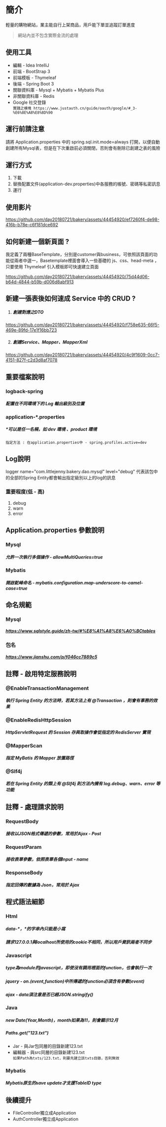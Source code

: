 # 簡介

輕量的購物網站，業主能自行上架商品，用戶能下單並追蹤訂單進度
> 網站內並不包含實際金流的處理

## 使用工具

* 編輯 - Idea IntelliJ
* 前端 - BootStrap 3
* 前端模板 - Thymeleaf
* 後端 - Spring Boot 3
* 關聯資料庫 - Mysql + Mybatis + Mybatis Plus
* 非關聯資料庫 - Redis
* Google 社交登錄  
  `實踐之模塊 https://www.justauth.cn/guide/oauth/google/#_3-%E6%8E%A8%E8%8D%90`

## 運行前請注意
請將 Application.properties 中的 spring.sql.init.mode=always 打開，以便自動創建所有Mysql表，但是在下次重啟前必須關閉，否則會有刪除已創建之表的風險

## 運行方式

1. 下載
2. 替換配置文件(application-dev.properties)中各服務的帳號、密碼等私密訊息
3. 運行



## 使用影片

https://github.com/day20180721/bakery/assets/44454920/ef7260f4-de98-416b-b78e-c6f181dce692

## 如何新建一個新頁面 ?

我定義了兩種BaseTemplate，分別是customer與business，可依照該頁面的功能從兩者中選一，Basetemplate裡面會導入一些基礎的 js、css、head-meta ，只要使用 Thymeleaf 引入模板即可快速建立頁面

https://github.com/day20180721/bakery/assets/44454920/75d44d06-b64d-4844-b59b-d006d8abf913

## 新建一張表後如何速成 Service 中的 CRUD ?
1. ##### 創建對應之DTO
 
https://github.com/day20180721/bakery/assets/44454920/f758e635-66f5-469e-89fd-17e1f16bb723

2. ##### 創建Service、Mapper、MapperXml

https://github.com/day20180721/bakery/assets/44454920/4c9f1609-0cc7-4151-827f-c2d3d8af7078

## 重要檔案說明

### logback-spring

##### 配置在不同環境下的 Log 輸出級別及位置

### application-*.properties

##### *可以是任一名稱，如 dev 環境 、product 環境

`指定方法 : 在application.properties中 - spring.profiles.active=dev`

## Log說明

logger name="com.littlejenny.bakery.dao.mysql" level="debug"
代表該包中的全部的Spring Entity都會輸出指定級別以上的log的訊息

### 重要程度(低 - 高)

1. debug
2. warn
3. error

## Application.properties 參數說明

### Mysql

##### 允許一次執行多個操作 - allowMultiQueries=true

### Mybatis

##### 開啟駝峰命名 - mybatis.configuration.map-underscore-to-camel-case=true

## 命名規範

### Mysql

##### https://www.sqlstyle.guide/zh-tw/#%E8%A1%A8%E6%A0%BCtables

### 包名

##### https://www.jianshu.com/p/f046cc7889c5

## 註釋 - 啟用特定服務說明

### @EnableTransactionManagement

##### 執行 Spring Entity 的方法時，若其方法上有 @Transaction ，則會有事務的效果

### @EnableRedisHttpSession

##### HttpServletRequest 的 Session 存與取操作會從指定的 RedisServer 實現

### @MapperScan

##### 指定 MyBatis 的 Mapper 放置路徑

### @Slf4j

##### 若在 Spring Entity 的類上有 @Slf4j 則方法內擁有 log.debug、warn、error 等功能

## 註釋 - 處理請求說明

### RequestBody

##### 接收以JSON格式傳遞的參數，常用於Ajax - Post

### RequestParam

##### 接收表單參數，依照表單各個Input - name

### ResponseBody

##### 指定回傳的數據為 Json，常用於 Ajax

## 程式語法細節

### Html

##### data-*，*的字串內只能是小寫

##### 請求127.0.0.1與localhost所使用的cookie不相同，所以用戶資訊兩者不同步

### Javascript

##### type為module的javascript，即使沒有調用裡面的function，也會執行一次

##### jquery - on.(event,function)中所傳遞的function必須含有參數(event)

##### ajax - data須注意是否已經JSON.stringify()

### Java

##### new Date(Year,Month)，month如果為11，則會顯示12月

##### Paths.get("123.txt")

* Jar - 與Jar包同層的目錄新建123.txt
* 編輯器 - 與src同層的目錄新建123.txt  
  `如果Path為txts/123.txt，則要先建立該txts目錄，否則無效`

### Mybatis

##### Mybatis原生的save update才支援TableID type

## 後續提升
* FileController獨立成Application
* AuthController獨立成Application







